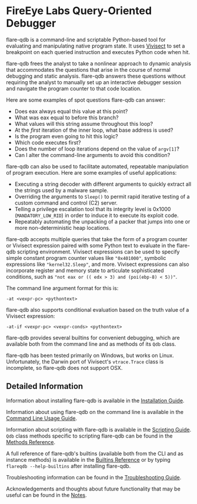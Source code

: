 # FireEye Labs Query-Oriented Debugger

flare-qdb is a command-line and scriptable Python-based tool for evaluating and
manipulating native program state. It uses
[Vivisect](https://github.com/vivisect/vivisect) to set a breakpoint on each
queried instruction and executes Python code when hit.

flare-qdb frees the analyst to take a nonlinear approach to dynamic analysis
that accommodates the questions that arise in the course of normal debugging
and static analysis. flare-qdb answers these questions without requiring the
analyst to manually set up an interactive debugger session and navigate the
program counter to that code location.

Here are some examples of spot questions flare-qdb can answer:

* Does eax always equal this value at this point?
* What was eax equal to before this branch?
* What values will this string assume throughout this loop?
* At the *first* iteration of the inner loop, what base address is used?
* Is the program even going to hit this logic?
* Which code executes first?
* Does the number of loop iterations depend on the value of `argv[1]`?
* Can I alter the command-line arguments to avoid this condition?

flare-qdb can also be used to facilitate automated, repeatable manipulation of
program execution. Here are some examples of useful applications:

* Executing a string decoder with different arguments to quickly extract all
  the strings used by a malware sample.
* Overriding the arguments to `Sleep()` to permit rapid iterative testing of
  a custom command and control (C2) server.
* Telling a privilege escalation tool that its integrity level is 0x1000
  (`MANDATORY_LOW_RID`) in order to induce it to execute its exploit code.
* Repeatably automating the unpacking of a packer that jumps into one or more
  non-deterministic heap locations.

flare-qdb accepts multiple queries that take the form of a program counter or
Vivisect expression paired with some Python text to evaluate in the flare-qdb
scripting environment. Vivisect expressions can be used to specify simple
constant program counter values like `"0x401000"`, symbolic expressions like
`"kernel32.Sleep"`, and more. Vivisect expressions can also incorporate
register and memory state to articulate sophisticated conditions, such as `"not
eax or (( edx > 3) and (poi(ebp-8) < 5))"`.

The command line argument format for this is:

	-at <vexpr-pc> <pythontext>

flare-qdb also supports conditional evaluation based on the truth value of a
Vivisect expression:

	-at-if <vexpr-pc> <vexpr-conds> <pythontext>

flare-qdb provides several builtins for convenient debugging, which are
available both from the command line and as methods of its `Qdb` class.

flare-qdb has been tested primarily on Windows, but works on Linux.
Unfortunately, the Darwin port of Vivisect's `vtrace.Trace` class is
incomplete, so flare-qdb does not support OSX.

## Detailed Information

Information about installing flare-qdb is available in the [Installation
Guide](doc/installation.md).

Information about using flare-qdb on the command line is available in the
[Command Line Usage Guide](doc/usage.md).

Information about scripting with flare-qdb is available in the [Scripting
Guide](doc/scripting.md). `Qdb` class methods specific to scripting flare-qdb
can be found in the [Methods Reference](doc/qdb_methods.txt).

A full reference of flare-qdb's builtins (available both from the CLI and as
instance methods) is available in the [Builtins
Reference](doc/qdb_builtins.txt) or by typing `flareqdb --help-builtins` after
installing flare-qdb.

Troubleshooting information can be found in the [Troubleshooting
Guide](doc/troubleshooting.md).

Acknowledgements and thoughts about future functionality that may be useful can
be found in the [Notes](doc/notes.md).
